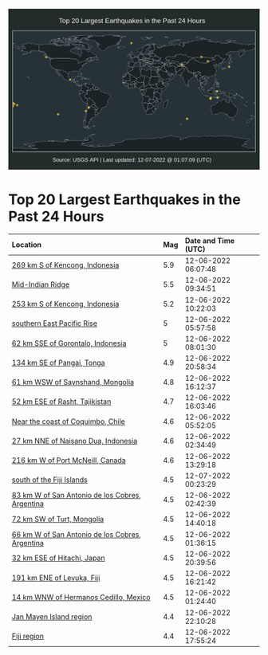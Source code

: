 ![Map](./map.png)

# Top 20 Largest Earthquakes in the Past 24 Hours

| Location | Mag | Date and Time (UTC) |
|:---|:---|:---|
| [269 km S of Kencong, Indonesia](https://earthquake.usgs.gov/earthquakes/eventpage/us6000j77l) | 5.9 | 12-06-2022 06:07:48 |
| [Mid-Indian Ridge](https://earthquake.usgs.gov/earthquakes/eventpage/us6000j7at) | 5.5 | 12-06-2022 09:34:51 |
| [253 km S of Kencong, Indonesia](https://earthquake.usgs.gov/earthquakes/eventpage/us6000j7b1) | 5.2 | 12-06-2022 10:22:03 |
| [southern East Pacific Rise](https://earthquake.usgs.gov/earthquakes/eventpage/us6000j77j) | 5 | 12-06-2022 05:57:58 |
| [62 km SSE of Gorontalo, Indonesia](https://earthquake.usgs.gov/earthquakes/eventpage/us6000j79p) | 5 | 12-06-2022 08:01:30 |
| [134 km SE of Pangai, Tonga](https://earthquake.usgs.gov/earthquakes/eventpage/us6000j7fn) | 4.9 | 12-06-2022 20:58:34 |
| [61 km WSW of Saynshand, Mongolia](https://earthquake.usgs.gov/earthquakes/eventpage/us6000j7dr) | 4.8 | 12-06-2022 16:12:37 |
| [52 km ESE of Rasht, Tajikistan](https://earthquake.usgs.gov/earthquakes/eventpage/us6000j7d0) | 4.7 | 12-06-2022 16:03:46 |
| [Near the coast of Coquimbo, Chile](https://earthquake.usgs.gov/earthquakes/eventpage/us6000j77i) | 4.6 | 12-06-2022 05:52:05 |
| [27 km NNE of Naisano Dua, Indonesia](https://earthquake.usgs.gov/earthquakes/eventpage/us6000j76u) | 4.6 | 12-06-2022 02:34:49 |
| [216 km W of Port McNeill, Canada](https://earthquake.usgs.gov/earthquakes/eventpage/us6000j7ce) | 4.6 | 12-06-2022 13:29:18 |
| [south of the Fiji Islands](https://earthquake.usgs.gov/earthquakes/eventpage/us6000j7hf) | 4.5 | 12-07-2022 00:23:29 |
| [83 km W of San Antonio de los Cobres, Argentina](https://earthquake.usgs.gov/earthquakes/eventpage/us6000j76x) | 4.5 | 12-06-2022 02:42:39 |
| [72 km SW of Turt, Mongolia](https://earthquake.usgs.gov/earthquakes/eventpage/us6000j7cp) | 4.5 | 12-06-2022 14:40:18 |
| [66 km W of San Antonio de los Cobres, Argentina](https://earthquake.usgs.gov/earthquakes/eventpage/us6000j76l) | 4.5 | 12-06-2022 01:36:15 |
| [32 km ESE of Hitachi, Japan](https://earthquake.usgs.gov/earthquakes/eventpage/us6000j7fk) | 4.5 | 12-06-2022 20:39:56 |
| [191 km ENE of Levuka, Fiji](https://earthquake.usgs.gov/earthquakes/eventpage/us6000j7e8) | 4.5 | 12-06-2022 16:21:42 |
| [14 km WNW of Hermanos Cedillo, Mexico](https://earthquake.usgs.gov/earthquakes/eventpage/us6000j76k) | 4.5 | 12-06-2022 01:24:40 |
| [Jan Mayen Island region](https://earthquake.usgs.gov/earthquakes/eventpage/us6000j7gh) | 4.4 | 12-06-2022 22:10:28 |
| [Fiji region](https://earthquake.usgs.gov/earthquakes/eventpage/us6000j7eq) | 4.4 | 12-06-2022 17:55:24 |
